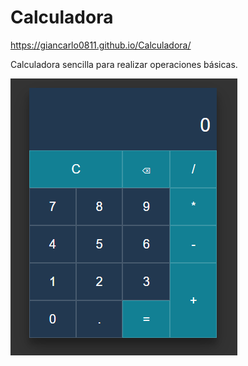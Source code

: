 # Calculadora
https://giancarlo0811.github.io/Calculadora/

Calculadora sencilla para realizar operaciones básicas.

![alt text](./calculadora.PNG)